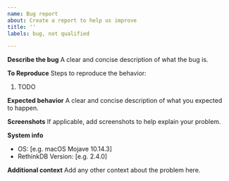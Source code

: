 ```yaml
---
name: Bug report
about: Create a report to help us improve
title: ''
labels: bug, not qualified

---
```


**Describe the bug**
A clear and concise description of what the bug is.

**To Reproduce**
Steps to reproduce the behavior:
1. TODO

**Expected behavior**
A clear and concise description of what you expected to happen.

**Screenshots**
If applicable, add screenshots to help explain your problem.

**System info**
 - OS: [e.g. macOS Mojave 10.14.3]
 - RethinkDB Version: [e.g. 2.4.0]

**Additional context**
Add any other context about the problem here.
